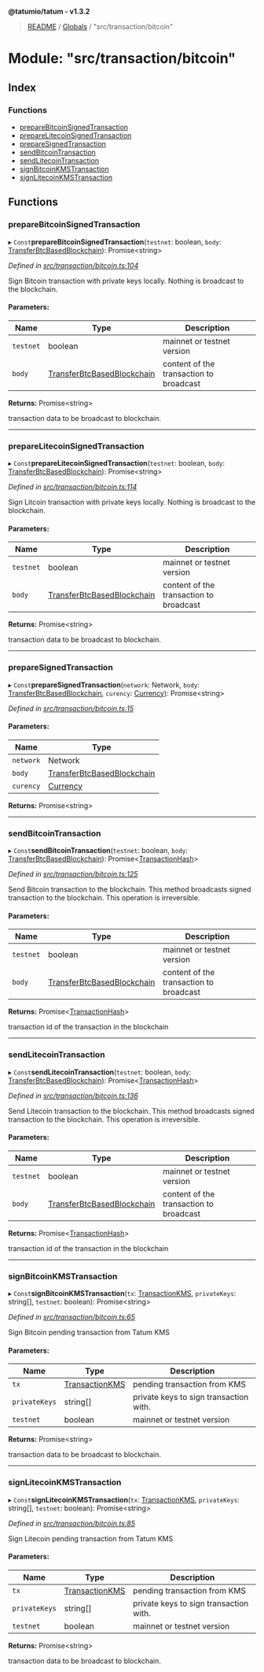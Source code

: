 **@tatumio/tatum - v1.3.2**

> [README](../README.md) / [Globals](../globals.md) / "src/transaction/bitcoin"

# Module: "src/transaction/bitcoin"

## Index

### Functions

* [prepareBitcoinSignedTransaction](_src_transaction_bitcoin_.md#preparebitcoinsignedtransaction)
* [prepareLitecoinSignedTransaction](_src_transaction_bitcoin_.md#preparelitecoinsignedtransaction)
* [prepareSignedTransaction](_src_transaction_bitcoin_.md#preparesignedtransaction)
* [sendBitcoinTransaction](_src_transaction_bitcoin_.md#sendbitcointransaction)
* [sendLitecoinTransaction](_src_transaction_bitcoin_.md#sendlitecointransaction)
* [signBitcoinKMSTransaction](_src_transaction_bitcoin_.md#signbitcoinkmstransaction)
* [signLitecoinKMSTransaction](_src_transaction_bitcoin_.md#signlitecoinkmstransaction)

## Functions

### prepareBitcoinSignedTransaction

▸ `Const`**prepareBitcoinSignedTransaction**(`testnet`: boolean, `body`: [TransferBtcBasedBlockchain](../classes/_src_model_request_transferbtcbasedblockchain_.transferbtcbasedblockchain.md)): Promise\<string>

*Defined in [src/transaction/bitcoin.ts:104](https://github.com/tatumio/tatum-js/blob/b9ab1e4/src/transaction/bitcoin.ts#L104)*

Sign Bitcoin transaction with private keys locally. Nothing is broadcast to the blockchain.

#### Parameters:

Name | Type | Description |
------ | ------ | ------ |
`testnet` | boolean | mainnet or testnet version |
`body` | [TransferBtcBasedBlockchain](../classes/_src_model_request_transferbtcbasedblockchain_.transferbtcbasedblockchain.md) | content of the transaction to broadcast |

**Returns:** Promise\<string>

transaction data to be broadcast to blockchain.

___

### prepareLitecoinSignedTransaction

▸ `Const`**prepareLitecoinSignedTransaction**(`testnet`: boolean, `body`: [TransferBtcBasedBlockchain](../classes/_src_model_request_transferbtcbasedblockchain_.transferbtcbasedblockchain.md)): Promise\<string>

*Defined in [src/transaction/bitcoin.ts:114](https://github.com/tatumio/tatum-js/blob/b9ab1e4/src/transaction/bitcoin.ts#L114)*

Sign Litcoin transaction with private keys locally. Nothing is broadcast to the blockchain.

#### Parameters:

Name | Type | Description |
------ | ------ | ------ |
`testnet` | boolean | mainnet or testnet version |
`body` | [TransferBtcBasedBlockchain](../classes/_src_model_request_transferbtcbasedblockchain_.transferbtcbasedblockchain.md) | content of the transaction to broadcast |

**Returns:** Promise\<string>

transaction data to be broadcast to blockchain.

___

### prepareSignedTransaction

▸ `Const`**prepareSignedTransaction**(`network`: Network, `body`: [TransferBtcBasedBlockchain](../classes/_src_model_request_transferbtcbasedblockchain_.transferbtcbasedblockchain.md), `curency`: [Currency](../enums/_src_model_request_currency_.currency.md)): Promise\<string>

*Defined in [src/transaction/bitcoin.ts:15](https://github.com/tatumio/tatum-js/blob/b9ab1e4/src/transaction/bitcoin.ts#L15)*

#### Parameters:

Name | Type |
------ | ------ |
`network` | Network |
`body` | [TransferBtcBasedBlockchain](../classes/_src_model_request_transferbtcbasedblockchain_.transferbtcbasedblockchain.md) |
`curency` | [Currency](../enums/_src_model_request_currency_.currency.md) |

**Returns:** Promise\<string>

___

### sendBitcoinTransaction

▸ `Const`**sendBitcoinTransaction**(`testnet`: boolean, `body`: [TransferBtcBasedBlockchain](../classes/_src_model_request_transferbtcbasedblockchain_.transferbtcbasedblockchain.md)): Promise\<[TransactionHash](../interfaces/_src_model_response_common_transactionhash_.transactionhash.md)>

*Defined in [src/transaction/bitcoin.ts:125](https://github.com/tatumio/tatum-js/blob/b9ab1e4/src/transaction/bitcoin.ts#L125)*

Send Bitcoin transaction to the blockchain. This method broadcasts signed transaction to the blockchain.
This operation is irreversible.

#### Parameters:

Name | Type | Description |
------ | ------ | ------ |
`testnet` | boolean | mainnet or testnet version |
`body` | [TransferBtcBasedBlockchain](../classes/_src_model_request_transferbtcbasedblockchain_.transferbtcbasedblockchain.md) | content of the transaction to broadcast |

**Returns:** Promise\<[TransactionHash](../interfaces/_src_model_response_common_transactionhash_.transactionhash.md)>

transaction id of the transaction in the blockchain

___

### sendLitecoinTransaction

▸ `Const`**sendLitecoinTransaction**(`testnet`: boolean, `body`: [TransferBtcBasedBlockchain](../classes/_src_model_request_transferbtcbasedblockchain_.transferbtcbasedblockchain.md)): Promise\<[TransactionHash](../interfaces/_src_model_response_common_transactionhash_.transactionhash.md)>

*Defined in [src/transaction/bitcoin.ts:136](https://github.com/tatumio/tatum-js/blob/b9ab1e4/src/transaction/bitcoin.ts#L136)*

Send Litecoin transaction to the blockchain. This method broadcasts signed transaction to the blockchain.
This operation is irreversible.

#### Parameters:

Name | Type | Description |
------ | ------ | ------ |
`testnet` | boolean | mainnet or testnet version |
`body` | [TransferBtcBasedBlockchain](../classes/_src_model_request_transferbtcbasedblockchain_.transferbtcbasedblockchain.md) | content of the transaction to broadcast |

**Returns:** Promise\<[TransactionHash](../interfaces/_src_model_response_common_transactionhash_.transactionhash.md)>

transaction id of the transaction in the blockchain

___

### signBitcoinKMSTransaction

▸ `Const`**signBitcoinKMSTransaction**(`tx`: [TransactionKMS](../classes/_src_model_response_kms_transactionkms_.transactionkms.md), `privateKeys`: string[], `testnet`: boolean): Promise\<string>

*Defined in [src/transaction/bitcoin.ts:65](https://github.com/tatumio/tatum-js/blob/b9ab1e4/src/transaction/bitcoin.ts#L65)*

Sign Bitcoin pending transaction from Tatum KMS

#### Parameters:

Name | Type | Description |
------ | ------ | ------ |
`tx` | [TransactionKMS](../classes/_src_model_response_kms_transactionkms_.transactionkms.md) | pending transaction from KMS |
`privateKeys` | string[] | private keys to sign transaction with. |
`testnet` | boolean | mainnet or testnet version |

**Returns:** Promise\<string>

transaction data to be broadcast to blockchain.

___

### signLitecoinKMSTransaction

▸ `Const`**signLitecoinKMSTransaction**(`tx`: [TransactionKMS](../classes/_src_model_response_kms_transactionkms_.transactionkms.md), `privateKeys`: string[], `testnet`: boolean): Promise\<string>

*Defined in [src/transaction/bitcoin.ts:85](https://github.com/tatumio/tatum-js/blob/b9ab1e4/src/transaction/bitcoin.ts#L85)*

Sign Litecoin pending transaction from Tatum KMS

#### Parameters:

Name | Type | Description |
------ | ------ | ------ |
`tx` | [TransactionKMS](../classes/_src_model_response_kms_transactionkms_.transactionkms.md) | pending transaction from KMS |
`privateKeys` | string[] | private keys to sign transaction with. |
`testnet` | boolean | mainnet or testnet version |

**Returns:** Promise\<string>

transaction data to be broadcast to blockchain.
